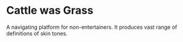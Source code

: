# Cattle was Grass

A navigating platform for non-entertainers.
It produces vast range of definitions of skin tones.